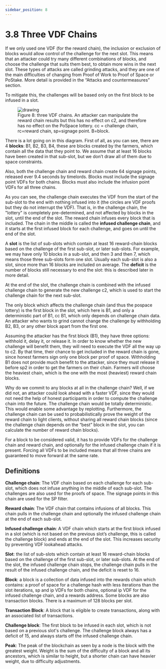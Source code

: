 ```yaml
---
sidebar_position: 8
---
```


# 3.8 Three VDF Chains
If we only used one VDF (for the reward chain), the inclusion or exclusion of blocks would allow control of the challenge for the next slot.
This means that an attacker could try many different combinations of blocks, and choose the challenge that suits them best, to obtain more wins in the next slot.
These types of attacks are called grinding attacks, and they are one of the main difficulties of changing from Proof of Work to Proof of Space or PoStake.
More detail is provided in the “Attacks and countermeasures” section. 

To mitigate this, the challenges will be based only on the first block to be infused in a slot.

<figure>
<img src="/img/multiple_chains.png" alt="drawing"/>
<figcaption>
Figure 8: three VDF chains. An attacker can manipulate the reward chain results but this has no effect on c2, and therefore has no effect on the PoSpace lottery. cc = challenge chain, rc=reward chain, sp=signage point. B=block.
</figcaption>
</figure>


There is a lot going on in this diagram. First of all, as you can see, there are 4 **blocks**: B1, B2, B3, B4, these are blocks created by the farmers, which contain all the data that they point to.
We assume that at least 16 blocks have been created in that sub-slot, but we don’t draw all of them due to space constraints.

Also, both the challenge chain and reward chain create 64 signage points, released ever 9.4 seconds by timelords.
Blocks must include the signage point VDFs for both chains. Blocks must also include the infusion point VDFs for all three chains. 

As you can see, the challenge chain executes the VDF from the start of the sub-slot to the end with nothing infused into it (the circles are VDF proofs but they do not interrupt the VDF).
That is, in the challenge chain, the "lottery" is completely pre-determined, and not affected by blocks in the slot, until the end of the slot.
The reward chain infuses every block that is included. 
The chain in the middle is called the **infused challenge chain**, and it starts at the first infused block for each challenge, and goes on until the end of the slot. 

A **slot** is the list of sub-slots which contain at least 16 reward-chain blocks based on the challenge of the first sub-slot, or later sub-slots.
For example, we may have only 10 blocks in a sub-slot, and then 3 and then 7, which means those three sub-slots form one slot. Usually each sub-slot is also a slot, since more than 16 blocks are included on average. The **deficit** is the number of blocks still necessary to end the slot: this is described later in more detail.

At the end of the slot, the challenge chain is combined with the infused challenge chain to generate the new challenge c2, which is used to start the challenge chain for the next sub-slot. 

The only block which affects the challenge chain (and thus the pospace lottery) is the first block in the slot, which here is B1, and only a deterministic part of B1, cc B1, which only depends on challenge chain data.
An attacker who wants to grind cannot change the challenge by withholding B2, B3, or any other block apart from the first one. 

Assuming the attacker has the first block (B1), they have three options: withhold it, delay it, or release it. In order to know whether the new challenge will benefit them, they will need to execute the VDF all the way up to c2. By that time, their chance to get included in the reward chain is gone, since honest farmers sign only one block per proof of space. Withholding B1 does not provide much benefit to the attacker, since they must release it before sp2 in order to get the farmers on their chain. Farmers will choose the heaviest chain, which is the one with the most (heaviest) reward chain blocks.

Why do we commit to any blocks at all in the challenge chain? Well, if we did not, an attacker could look ahead with a faster VDF, since they would not need the help of honest participants in order to compute the challenge chain into the future. The challenge chain would be totally deterministic. This would enable some advantage by replotting. Furthermore, the challenge chain can be used to probabilistically prove the weight of the reward chain to light clients, without sharing all reward chain blocks (since the challenge chain depends on the “best” block in the slot, you can calculate the number of reward chain blocks).

For a block to be considered valid, it has to provide VDFs for the challenge chain and reward chain, and optionally for the infused challenge chain if it is present. Forcing all VDFs to be included means that all three chains are guaranteed to move forward at the same rate.

## Definitions

**Challenge chain**: The VDF chain based on each challenge for each sub-slot, which does not infuse anything in the middle of each sub-slot. The challenges are also used for the proofs of space. The signage points in this chain are used for the SP filter.

**Reward chain**: The VDF chain that contains infusions of all blocks. This chain pulls in the challenge chain and optionally the infused challenge chain at the end of each sub-slot.

**Infused challenge chain**: A VDF chain which starts at the first block infused in a slot (which is not based on the previous slot’s challenge, this is called the challenge block) and ends at the end of the slot. 
This increases security by preventing VDF lookahead attacks.

**Slot**: the list of sub-slots which contain at least 16 reward-chain blocks based on the challenge of the first sub-slot, or later sub-slots. At the end of the slot, the infused challenge chain stops, the challenge chain pulls in the result of the infused challenge chain, and the deficit is reset to 16.

**Block**: a block is a collection of data infused into the rewards chain which contains: a proof of space for a challenge hash with less iterations than the slot iterations, sp and ip VDFs for both chains, optional ip VDF for the infused challenge chain, and a rewards address. Some blocks are also transaction blocks. There is a maximum of 128 blocks per slot.

**Transaction Block**: A block that is eligible to create transactions, along with an associated list of transactions.

**Challenge block**: The first block to be infused in each slot, which is not based on a previous slot's challenge. The challenge block always has a deficit of 15, and always starts off the infused challenge chain. 

**Peak**: The peak of the blockchain as seen by a node is the block with the greatest weight. Weight is the sum of the difficulty of a block and all its ancestors, which is similar to height, but a shorter chain can have heavier weight, due to difficulty adjustments.

